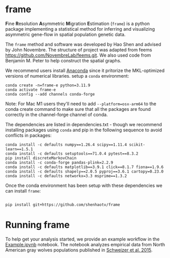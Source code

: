 

# frame

**F**ine **R**esolution **A**symmetric **M**igration **E**stimation (`frame`) is a python package 
implementing a statistical method for inferring and visualizing asymmetric gene-flow in 
spatial population genetic data.

The `frame` method and software was developed by Hao Shen and advised by John Novembre. The structure of project was adapted from feems https://github.com/NovembreLab/feems.git. We also used code from Benjamin M. Peter to help construct the spatial graphs. 
 
We recommend users install [Anaconda][anaconda] since it pritorize the MKL-optimized versions of numerical libraries. setup a `conda` environment:

```
conda create -n=frame-e python=3.11.9
conda activate frame-e
conda config --add channels conda-forge
```
Note: For Mac M1 users they'll need to add `--platform=osx-arm64` to the conda create command to make sure that all the packages are found correctly in the channel-forge channel of conda. 

The dependencies are listed in dependencies.txt - though we recommend installing packages using `conda` and pip in the following sequence to avoid conflicts in packages:

```
conda install -c defaults numpy==1.26.4 scipy==1.11.4 scikit-learn==1.5.1
conda install -c defaults setuptools==71.0.4 pytest==8.3.2
pip install discreteMarkovChain
conda install -c conda-forge pandas-plink=2.2.9
conda install -c defaults matplotlib==3.9.1 click==8.1.7 fiona==1.9.6
conda install -c defaults shapely==2.0.5 pyproj==3.6.1 cartopy=0.23.0
conda install -c defaults networkx=3.3 msprime==1.3.2

```
Once the conda environment has been setup with these dependencies we can install `frame`:

```

pip install git+https://github.com/shenhaotv/frame

```


# Running frame

To help get your analysis started, we provide an example workflow in the [Example.ipynb](https://github.com/ShenHaotv/frame/blob/main/docsrc/Example.ipynb) notebook. The notebook analyzes empirical data from North American gray wolves populations published in [Schweizer et al. 2015](https://onlinelibrary.wiley.com/doi/full/10.1111/mec.13364?casa_token=idW0quVPOU0AAAAA:o_ll85b8rDbnW3GtgVeeBUB4oDepm9hQW3Y445HI84LC5itXsiH9dGO-QYGPMsuz0b_7eNkRp8Mf6tlW). 

[anaconda]: https://www.anaconda.com/products/distribution
